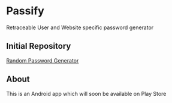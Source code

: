# Passify
Retraceable User and Website specific password generator

## Initial Repository 
[Random Password Generator](https://github.com/archity/RandomPasswordGenerator)

## About
This is an Android app which will soon be available on Play Store

